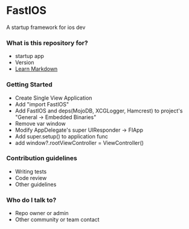# FastIOS #

A startup framework for ios dev

### What is this repository for? ###

* startup app
* Version
* [Learn Markdown](https://bitbucket.org/tutorials/markdowndemo)

### Getting Started ###

* Create Single View Application
* Add "import FastIOS"
* Add FastIOS and deps(MojoDB, XCGLogger, Hamcrest) to project's "General -> Embedded Binaries"
* Remove var window
* Modify AppDelegate's super UIResponder -> FIApp
* Add super.setup() to application func
* add window?.rootViewController = ViewController()

### Contribution guidelines ###

* Writing tests
* Code review
* Other guidelines

### Who do I talk to? ###

* Repo owner or admin
* Other community or team contact
